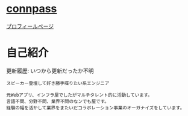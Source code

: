 # [connpass](https://connpass.com)
[プロフィールページ](https://connpass.com/user/shimajima-eiji)

# 自己紹介
更新履歴: いつから更新だったか不明

```
スピーカー登壇して好き勝手喋りたい系エンジニア

元Webアプリ、インフラ屋でしたがマルチタレント的に活動しています。
言語不問、分野不問、業界不問のなンでも屋です。
経験の幅を活かして業界をまたいだコラボレーション事業のオーガナイズをしています。
```
